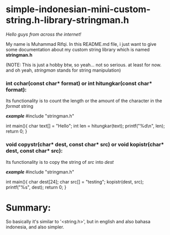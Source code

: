 # simple-indonesian-mini-custom-string.h-library-stringman.h

*Hello guys from across the internet!*

My name is Muhammad Rifqi.
In this README.md file, i just want to give some documentation about my custom string library which is named **stringman.h**

(NOTE: This is just a hobby btw, so yeah... not so serious. at least for now. and oh yeah, *stringman* stands for string manipulation)

### int cchar(const char* format) or int hitungkar(const char* format):
Its functionality is to count the length or the amount of the character in the *format* string

***example***
#include "stringman.h"

int main(){
    char text[] = "Hello";
    int len = hitungkar(text);
    printf("%d\n", len);
    return 0;
}

### void copystr(char* dest, const char* src) or void kopistr(char* dest, const char* src):
Its functionality is to copy the string of *src* into *dest*

***example***
#include "stringman.h"

int main(){
    char dest[24];
    char src[] = "testing";
    kopistr(dest, src);
    printf("%s", dest);
    return 0;
}

# Summary:
So basically it's similar to '<string.h>', but in english and also bahasa indonesia, and also simpler.
